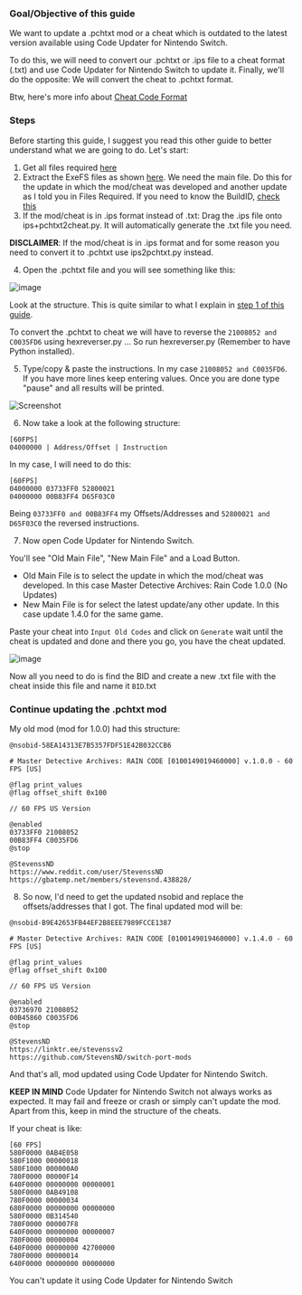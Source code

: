 ### Goal/Objective of this guide

We want to update a .pchtxt mod or a cheat which is outdated to the latest version available using Code Updater for Nintendo Switch.

To do this, we will need to convert our .pchtxt or .ips file to a cheat format (.txt) and use Code Updater for Nintendo Switch to update it. Finally, we'll do the opposite: We will convert the cheat to .pchtxt format.

Btw, here's more info about [Cheat Code Format](https://github.com/Atmosphere-NX/Atmosphere/blob/master/docs/features/cheats.md#cheat-code-format)

### Steps

Before starting this guide, I suggest you read this other guide to better understand what we are going to do. Let's start:

1. Get all files required [here](https://github.com/StevensND/ghidra-port-mods-guide/tree/main/Cheat%20to%20.pchtxt/Files%20Required)
2. Extract the ExeFS files as shown [here](https://youtu.be/d1XWoEgAgrU?t=78). We need the main file. Do this for the update in which the mod/cheat was developed and another update as I told you in Files Required. If you need to know the BuildID, [check this](https://github.com/StevensND/ghidra-port-mods-guide/blob/main/Ghidra/RyujinxSteps.md)
3. If the mod/cheat is in .ips format instead of .txt: Drag the .ips file onto ips+pchtxt2cheat.py. It will automatically generate the .txt file you need.

**DISCLAIMER**: If the mod/cheat is in .ips format and for some reason you need to convert it to .pchtxt use ips2pchtxt.py instead.

4. Open the .pchtxt file and you will see something like this:

![image](https://i.gyazo.com/fcd209d3937fc5b641c9d80106a39a1b.png)

Look at the structure. This is quite similar to what I explain in [step 1 of this guide](https://github.com/StevensND/ghidra-port-mods-guide/blob/main/Ghidra/GhidraSteps.md).

To convert the .pchtxt to cheat we will have to reverse the `21008052 and C0035FD6` using hexreverser.py ... So run hexreverser.py (Remember to have Python installed).

5. Type/copy & paste the instructions. In my case `21008052 and C0035FD6`. If you have more lines keep entering values. Once you are done type "pause" and all results will be printed.

![Screenshot](https://i.imgur.com/GR6eyGB.png)

6. Now take a look at the following structure:

```
[60FPS]
04000000 | Address/Offset | Instruction
```

In my case, I will need to do this:

```
[60FPS]
04000000 03733FF0 52800021
04000000 00B83FF4 D65F03C0
```

Being `03733FF0 and 00B83FF4` my Offsets/Addresses and `52800021 and D65F03C0` the reversed instructions.

7. Now open Code Updater for Nintendo Switch.

You'll see "Old Main File", "New Main File" and a Load Button. 

- Old Main File is to select the update in which the mod/cheat was developed. In this case Master Detective Archives: Rain Code 1.0.0 (No Updates)
- New Main File is for select the latest update/any other update. In this case update 1.4.0 for the same game.

Paste your cheat into `Input Old Codes` and click on `Generate` wait until the cheat is updated and done and there you go, you have the cheat updated.

![image](https://i.gyazo.com/5addfe7595e7011b2e91fbe3c64f61fd.png) 

Now all you need to do is find the BID and create a new .txt file with the cheat inside this file and name it `BID`.txt

### Continue updating the .pchtxt mod

My old mod (mod for 1.0.0) had this structure:

```
@nsobid-58EA14313E7B5357FDF51E42B032CCB6

# Master Detective Archives: RAIN CODE [0100149019460000] v.1.0.0 - 60 FPS [US]

@flag print_values
@flag offset_shift 0x100

// 60 FPS US Version 

@enabled
03733FF0 21008052
00B83FF4 C0035FD6
@stop

@StevenssND
https://www.reddit.com/user/StevenssND
https://gbatemp.net/members/stevensnd.438828/
```

8. So now, I'd need to get the updated nsobid and replace the offsets/addresses that I got. The final updated mod will be:

```
@nsobid-B9E42653FB44EF2B8EEE7989FCCE1387

# Master Detective Archives: RAIN CODE [0100149019460000] v.1.4.0 - 60 FPS [US]

@flag print_values
@flag offset_shift 0x100

// 60 FPS US Version 

@enabled
03736970 21008052
00B45860 C0035FD6
@stop

@StevensND
https://linktr.ee/stevenssv2
https://github.com/StevensND/switch-port-mods
```

And that's all, mod updated using Code Updater for Nintendo Switch.

**KEEP IN MIND** Code Updater for Nintendo Switch not always works as expected. It may fail and freeze or crash or simply can't update the mod. Apart from this, keep in mind the structure of the cheats.

If your cheat is like: 

```
[60 FPS]
580F0000 0AB4E058
580F1000 00000018
580F1000 000000A0
780F0000 00000F14
640F0000 00000000 00000001
580F0000 0AB49108
780F0000 00000034
680F0000 00000000 00000000
580F0000 0B314540
780F0000 000007F8
640F0000 00000000 00000007
780F0000 00000004
640F0000 00000000 42700000
780F0000 00000014
640F0000 00000000 00000000
```

You can't update it using Code Updater for Nintendo Switch